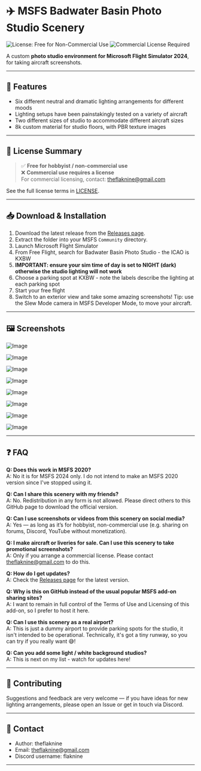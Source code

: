 # ✈️ MSFS Badwater Basin Photo Studio Scenery

![License: Free for Non-Commercial Use](https://img.shields.io/badge/License-Free%20for%20Non--Commercial%20Use-green)
![Commercial License Required](https://img.shields.io/badge/Commercial%20Use-License%20Required-red)

A custom **photo studio environment for Microsoft Flight Simulator 2024**, for taking aircraft screenshots.

---

## 📸 Features
- Six different neutral and dramatic lighting arrangements for different moods
- Lighting setups have been painstakingly tested on a variety of aircraft
- Two different sizes of studio to accommodate different aircraft sizes
- 8k custom material for studio floors, with PBR texture images


---

## 📜 License Summary
> ✅ **Free for hobbyist / non-commercial use**  
> ❌ **Commercial use requires a license**  
> For commercial licensing, contact: theflaknine@gmail.com

See the full license terms in [LICENSE](./LICENSE).  

---

## 📥 Download & Installation
1. Download the latest release from the [Releases page](../../releases).  
2. Extract the folder into your MSFS `Community` directory.  
3. Launch Microsoft Flight Simulator
4. From Free Flight, search for Badwater Basin Photo Studio - the ICAO is KXBW
5.  **IMPORTANT: ensure your sim time of day is set to NIGHT (dark) otherwise the studio lighting will not work**
6.  Choose a parking spot at KXBW - note the labels describe the lighting at each parking spot
7.  Start your free flight
8.  Switch to an exterior view and take some amazing screenshots! Tip: use the Slew Mode camera in MSFS Developer Mode, to move your aircraft.

---

## 🖼️ Screenshots

![Image](https://github.com/user-attachments/assets/5064df93-f550-403b-91f1-eb5279950845)

![Image](https://github.com/user-attachments/assets/69fb8f75-39ee-45a0-8463-a9a32b2429c2)

![Image](https://github.com/user-attachments/assets/a53437c4-ec47-4f5e-b8d2-07e377f2dc01)

![Image](https://github.com/user-attachments/assets/6288b5c0-d459-44bd-9f2c-bbea42f502a6)

![Image](https://github.com/user-attachments/assets/d22cf0c2-9cae-423c-a873-f13c4943bb78)

![Image](https://github.com/user-attachments/assets/efcacff5-7aac-4fac-a94d-9afe988c9e6e)

![Image](https://github.com/user-attachments/assets/aa6fc31c-e46e-4a13-bab9-928a8f4d3914)

![Image](https://github.com/user-attachments/assets/78e1ae7e-916f-406b-9dbf-574bde262695)

---

## ❓ FAQ

**Q: Does this work in MSFS 2020?**  
A: No it is for MSFS 2024 only. I do not intend to make an MSFS 2020 version since I've stopped using it. 

**Q: Can I share this scenery with my friends?**  
A: No. Redistribution in any form is not allowed. Please direct others to this GitHub page to download the official version.  

**Q: Can I use screenshots or videos from this scenery on social media?**  
A: Yes — as long as it’s for hobbyist, non-commercial use (e.g. sharing on forums, Discord, YouTube without monetization).  

**Q: I make aircraft or liveries for sale. Can I use this scenery to take promotional screenshots?**  
A: Only if you arrange a commercial license. Please contact theflaknine@gmail.com to do this.  

**Q: How do I get updates?**  
A: Check the [Releases page](../../releases) for the latest version.  

**Q: Why is this on GitHub instead of the usual popular MSFS add-on sharing sites?**  
A: I want to remain in full control of the Terms of Use and Licensing of this add-on, so I prefer to host it here.

**Q: Can I use this scenery as a real airport?**  
A: This is just a dummy airport to provide parking spots for the studio, it isn't intended to be operational. Technically, it's got a tiny runway, so you can try if you really want 😅!

**Q: Can you add some light / white background studios?**  
A: This is next on my list - watch for updates here!

---

## 🤝 Contributing

Suggestions and feedback are very welcome — if you have ideas for new lighting arrangements, please open an Issue or get in touch via Discord.

---

## 📧 Contact
- Author: theflaknine 
- Email: theflaknine@gmail.com
- Discord username: flaknine


---
